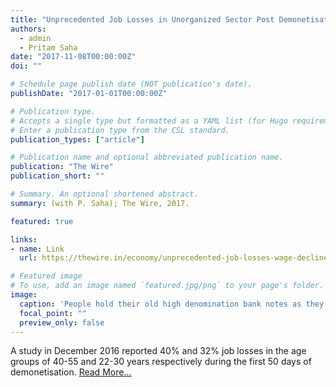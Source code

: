 ```yaml
---
title: "Unprecedented Job Losses in Unorganized Sector Post Demonetisation"
authors:
  - admin
  - Pritam Saha
date: "2017-11-08T00:00:00Z"
doi: ""

# Schedule page publish date (NOT publication's date).
publishDate: "2017-01-01T00:00:00Z"

# Publication type.
# Accepts a single type but formatted as a YAML list (for Hugo requirements).
# Enter a publication type from the CSL standard.
publication_types: ["article"]

# Publication name and optional abbreviated publication name.
publication: "The Wire"
publication_short: ""

# Summary. An optional shortened abstract.
summary: (with P. Saha); The Wire, 2017.

featured: true

links:
- name: Link
  url: https://thewire.in/economy/unprecedented-job-losses-wage-decline-unorganised-sector-post-demonetisation

# Featured image
# To use, add an image named `featured.jpg/png` to your page's folder. 
image:
  caption: 'People hold their old high denomination bank notes as they stand in a queue to deposit them inside a bank in Kanpur, India, November 10, 2016. Credit: Reuters/Adnan Abidi'
  focal_point: ""
  preview_only: false
---
```

A study in December 2016 reported 40% and 32% job losses in the age groups of 40-55 and 22-30 years respectively during the first 50 days of demonetisation.
[Read More...](https://thewire.in/economy/unprecedented-job-losses-wage-decline-unorganised-sector-post-demonetisation)